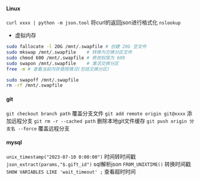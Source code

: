 #### Linux
`curl xxxx | python -m json.tool` 将curl的返回json进行格式化
`nslookup` 
+ 虚拟内存
```bash
sudo fallocate -l 20G /mnt/.swapfile # 创建 20G 空文件  
sudo mkswap /mnt/.swapfile    # 转换为交换分区文件  
sudo chmod 600 /mnt/.swapfile # 修改权限为 600  
sudo swapon /mnt/.swapfile    # 激活交换分区  
free -m # 查看当前内存使用情况(包括交换分区)

sudo swapoff /mnt/.swapfile  
rm -rf /mnt/.swapfile
```
#### git
`git checkout branch path` 覆盖分支文件
`git add remote origin git@xxxx` 添加远程分支
`git rm -r --cached path` 删除本地git文件缓存
`git push origin 分支名 --force` 覆盖远程分支
#### mysql
`unix_timestamp("2023-07-10 0:00:00")` 时间转时间戳
`json_extract(params,"$.gift_id")` sql解析json
`FROM_UNIXTIME()` 转换时间戳
`SHOW VARIABLES LIKE 'wait_timeout' ;` 查看超时时间